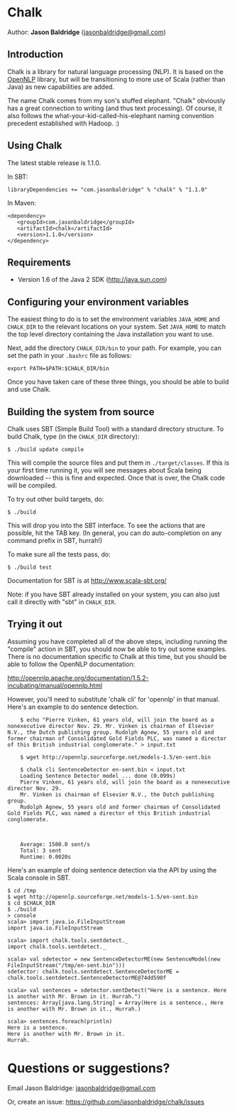 # Chalk

Author: **Jason Baldridge** (jasonbaldridge@gmail.com)

## Introduction

Chalk is a library for natural language processing (NLP). It is based on the [OpenNLP](http://opennlp.apache.org/) library, but will be transitioning to more use of Scala (rather than Java) as new capabilities are added.

The name Chalk comes from my son's stuffed elephant. "Chalk" obviously has a great connection to writing (and thus text processing). Of course, it also follows the what-your-kid-called-his-elephant naming convention precedent established with Hadoop. :)

## Using Chalk

The latest stable release is 1.1.0. 

In SBT:

    libraryDependencies += "com.jasonbaldridge" % "chalk" % "1.1.0"

In Maven:

    <dependency>
       <groupId>com.jasonbaldridge</groupId>
       <artifactId>chalk</artifactId>
       <version>1.1.0</version>
    </dependency>

## Requirements

* Version 1.6 of the Java 2 SDK (http://java.sun.com)

## Configuring your environment variables

The easiest thing to do is to set the environment variables `JAVA_HOME`
and `CHALK_DIR` to the relevant locations on your system. Set `JAVA_HOME`
to match the top level directory containing the Java installation you
want to use.

Next, add the directory `CHALK_DIR/bin` to your path. For example, you
can set the path in your `.bashrc` file as follows:

	export PATH=$PATH:$CHALK_DIR/bin

Once you have taken care of these three things, you should be able to
build and use Chalk.


## Building the system from source

Chalk uses SBT (Simple Build Tool) with a standard directory
structure.  To build Chalk, type (in the `CHALK_DIR` directory):

	$ ./build update compile

This will compile the source files and put them in
`./target/classes`. If this is your first time running it, you will see
messages about Scala being downloaded -- this is fine and
expected. Once that is over, the Chalk code will be compiled.

To try out other build targets, do:

	$ ./build

This will drop you into the SBT interface. To see the actions that are
possible, hit the TAB key. (In general, you can do auto-completion on
any command prefix in SBT, hurrah!)

To make sure all the tests pass, do:

	$ ./build test

Documentation for SBT is at <http://www.scala-sbt.org/>

Note: if you have SBT already installed on your system, you can
also just call it directly with "sbt" in `CHALK_DIR`.


## Trying it out

Assuming you have completed all of the above steps, including running the "compile" action in SBT, you should now be able to try out some examples. There is no documentation specific to Chalk at this time, but you should be able to follow the OpenNLP documentation:

<http://opennlp.apache.org/documentation/1.5.2-incubating/manual/opennlp.html>

However, you'll need to substitute 'chalk cli' for 'opennlp' in that manual. Here's an example to do sentence detection.

        $ echo "Pierre Vinken, 61 years old, will join the board as a nonexecutive director Nov. 29. Mr. Vinken is chairman of Elsevier N.V., the Dutch publishing group. Rudolph Agnew, 55 years old and former chairman of Consolidated Gold Fields PLC, was named a director of this British industrial conglomerate." > input.txt
 
        $ wget http://opennlp.sourceforge.net/models-1.5/en-sent.bin

        $ chalk cli SentenceDetector en-sent.bin < input.txt 
        Loading Sentence Detector model ... done (0.099s)
        Pierre Vinken, 61 years old, will join the board as a nonexecutive director Nov. 29.
        Mr. Vinken is chairman of Elsevier N.V., the Dutch publishing group.
        Rudolph Agnew, 55 years old and former chairman of Consolidated Gold Fields PLC, was named a director of this British industrial conglomerate.



        Average: 1500.0 sent/s 
        Total: 3 sent
        Runtime: 0.0020s

Here's an example of doing sentence detection via the API by using the Scala console in SBT.

```
$ cd /tmp
$ wget http://opennlp.sourceforge.net/models-1.5/en-sent.bin
$ cd $CHALK_DIR
$ ./build
> console
scala> import java.io.FileInputStream
import java.io.FileInputStream

scala> import chalk.tools.sentdetect._
import chalk.tools.sentdetect._

scala> val sdetector = new SentenceDetectorME(new SentenceModel(new FileInputStream("/tmp/en-sent.bin")))
sdetector: chalk.tools.sentdetect.SentenceDetectorME = chalk.tools.sentdetect.SentenceDetectorME@74dd590f

scala> val sentences = sdetector.sentDetect("Here is a sentence. Here is another with Mr. Brown in it. Hurrah.")
sentences: Array[java.lang.String] = Array(Here is a sentence., Here is another with Mr. Brown in it., Hurrah.)

scala> sentences.foreach(println)
Here is a sentence.
Here is another with Mr. Brown in it.
Hurrah.
```

# Questions or suggestions?

Email Jason Baldridge: <jasonbaldridge@gmail.com>

Or, create an issue: <https://github.com/jasonbaldridge/chalk/issues>


